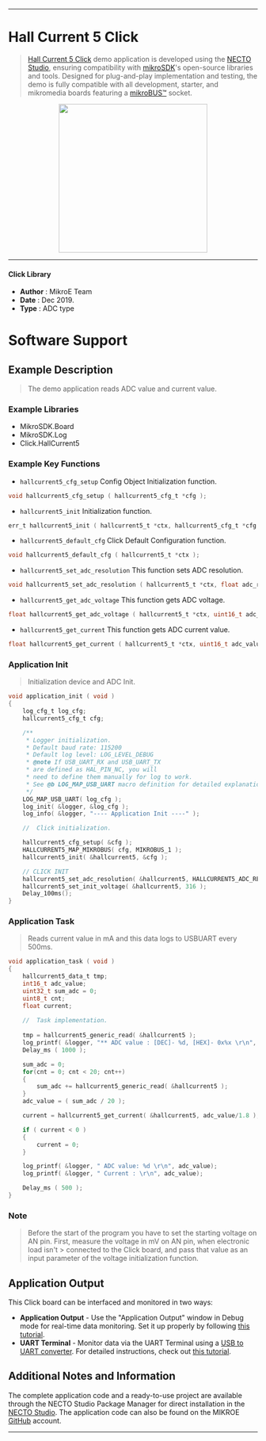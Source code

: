 
---
# Hall Current 5 Click

> [Hall Current 5 Click](https://www.mikroe.com/?pid_product=MIKROE-3393) demo application is developed using
the [NECTO Studio](https://www.mikroe.com/necto), ensuring compatibility with [mikroSDK](https://www.mikroe.com/mikrosdk)'s
open-source libraries and tools. Designed for plug-and-play implementation and testing, the demo is fully compatible with
all development, starter, and mikromedia boards featuring a [mikroBUS&trade;](https://www.mikroe.com/mikrobus) socket.

<p align="center">
  <img src="https://www.mikroe.com/?pid_product=MIKROE-3393&image=1" height=300px>
</p>

---

#### Click Library

- **Author**        : MikroE Team
- **Date**          : Dec 2019.
- **Type**          : ADC type

# Software Support

## Example Description

> The demo application reads ADC value and current value.

### Example Libraries

- MikroSDK.Board
- MikroSDK.Log
- Click.HallCurrent5

### Example Key Functions

- `hallcurrent5_cfg_setup` Config Object Initialization function. 
```c
void hallcurrent5_cfg_setup ( hallcurrent5_cfg_t *cfg );
``` 
 
- `hallcurrent5_init` Initialization function. 
```c
err_t hallcurrent5_init ( hallcurrent5_t *ctx, hallcurrent5_cfg_t *cfg );
```

- `hallcurrent5_default_cfg` Click Default Configuration function. 
```c
void hallcurrent5_default_cfg ( hallcurrent5_t *ctx );
```

- `hallcurrent5_set_adc_resolution` This function sets ADC resolution. 
```c
void hallcurrent5_set_adc_resolution ( hallcurrent5_t *ctx, float adc_res );
```
 
- `hallcurrent5_get_adc_voltage` This function gets ADC voltage. 
```c
float hallcurrent5_get_adc_voltage ( hallcurrent5_t *ctx, uint16_t adc_value );
```

- `hallcurrent5_get_current` This function gets ADC current value. 
```c
float hallcurrent5_get_current ( hallcurrent5_t *ctx, uint16_t adc_value );
```

### Application Init

> Initialization device and ADC Init.

```c
void application_init ( void )
{
    log_cfg_t log_cfg;
    hallcurrent5_cfg_t cfg;

    /** 
     * Logger initialization.
     * Default baud rate: 115200
     * Default log level: LOG_LEVEL_DEBUG
     * @note If USB_UART_RX and USB_UART_TX 
     * are defined as HAL_PIN_NC, you will 
     * need to define them manually for log to work. 
     * See @b LOG_MAP_USB_UART macro definition for detailed explanation.
     */
    LOG_MAP_USB_UART( log_cfg );
    log_init( &logger, &log_cfg );
    log_info( &logger, "---- Application Init ----" );

    //  Click initialization.

    hallcurrent5_cfg_setup( &cfg );
    HALLCURRENT5_MAP_MIKROBUS( cfg, MIKROBUS_1 );
    hallcurrent5_init( &hallcurrent5, &cfg );

    // CLICK INIT
    hallcurrent5_set_adc_resolution( &hallcurrent5, HALLCURRENT5_ADC_RESOLUTION_12bit );
    hallcurrent5_set_init_voltage( &hallcurrent5, 316 );
    Delay_100ms();
}
```

### Application Task

> Reads current value in mA and this data logs to USBUART every 500ms. 

```c
void application_task ( void )
{
    hallcurrent5_data_t tmp;
    int16_t adc_value;
    uint32_t sum_adc = 0;
    uint8_t cnt;
    float current;
  
    //  Task implementation.
    
    tmp = hallcurrent5_generic_read( &hallcurrent5 );
    log_printf( &logger, "** ADC value : [DEC]- %d, [HEX]- 0x%x \r\n", tmp, tmp );
    Delay_ms ( 1000 );

    sum_adc = 0;
    for(cnt = 0; cnt < 20; cnt++)
    {
        sum_adc += hallcurrent5_generic_read( &hallcurrent5 );
    }
    adc_value = ( sum_adc / 20 );

    current = hallcurrent5_get_current( &hallcurrent5, adc_value/1.8 );

    if ( current < 0 ) 
    {
        current = 0;
    }

    log_printf( &logger, " ADC value: %d \r\n", adc_value);
    log_printf( &logger, " Current : \r\n", adc_value);

    Delay_ms ( 500 );
}
```

### Note

> Before the start of the program you have to set the starting voltage on AN pin.
> First, measure the voltage in mV on AN pin, when electronic load isn't >  connected to the Click board, 
>  and pass that value as an input parameter of the voltage initialization function. 
 
## Application Output

This Click board can be interfaced and monitored in two ways:
- **Application Output** - Use the "Application Output" window in Debug mode for real-time data monitoring.
Set it up properly by following [this tutorial](https://www.youtube.com/watch?v=ta5yyk1Woy4).
- **UART Terminal** - Monitor data via the UART Terminal using
a [USB to UART converter](https://www.mikroe.com/click/interface/usb?interface*=uart,uart). For detailed instructions,
check out [this tutorial](https://help.mikroe.com/necto/v2/Getting%20Started/Tools/UARTTerminalTool).

## Additional Notes and Information

The complete application code and a ready-to-use project are available through the NECTO Studio Package Manager for 
direct installation in the [NECTO Studio](https://www.mikroe.com/necto). The application code can also be found on
the MIKROE [GitHub](https://github.com/MikroElektronika/mikrosdk_click_v2) account.

---
